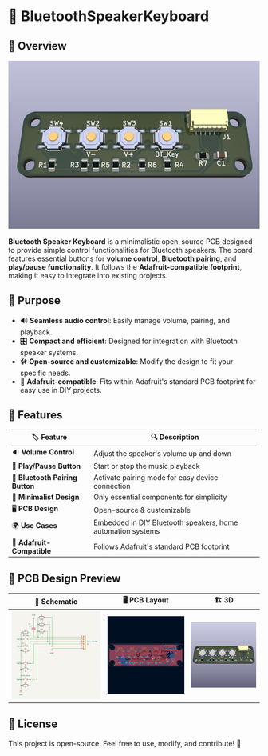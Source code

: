 # 🎵 BluetoothSpeakerKeyboard

## 🚀 Overview
![Main Preview](assets/img/main.png)

**Bluetooth Speaker Keyboard** is a minimalistic open-source PCB designed to provide simple control functionalities for Bluetooth speakers. The board features essential buttons for **volume control**, **Bluetooth pairing**, and **play/pause functionality**. It follows the **Adafruit-compatible footprint**, making it easy to integrate into existing projects.

## 🎯 Purpose
- 🔊 **Seamless audio control**: Easily manage volume, pairing, and playback.
- 🎛️ **Compact and efficient**: Designed for integration with Bluetooth speaker systems.
- 🛠️ **Open-source and customizable**: Modify the design to fit your specific needs.
- 🔌 **Adafruit-compatible**: Fits within Adafruit's standard PCB footprint for easy use in DIY projects.

## 📝 Features
| 🏷️ Feature        | 🔍 Description |
|----------------|-------------|
| 🔉 **Volume Control** | Adjust the speaker's volume up and down |
| 🔄 **Play/Pause Button** | Start or stop the music playback |
| 🔵 **Bluetooth Pairing Button** | Activate pairing mode for easy device connection |
| 🔧 **Minimalist Design** | Only essential components for simplicity |
| 🖥️ **PCB Design** | Open-source & customizable |
| 🌍 **Use Cases** | Embedded in DIY Bluetooth speakers, home automation systems |
| 🔌 **Adafruit-Compatible** | Follows Adafruit's standard PCB footprint |

## 📐 PCB Design Preview
| 📜 Schematic | 🖥️ PCB Layout | 🏗️ 3D |
|-----------|-----------|-----------|
| <img src="assets/img/schematic.png"> | <img src="assets/img/pcb_layout.png"> | <img src="assets/img/3d.png"> |

## 🌟 License
This project is open-source. Feel free to use, modify, and contribute! 🚀
